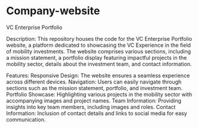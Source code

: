 # Company-website

VC Enterprise Portfolio

Description:
This repository houses the code for the VC Enterprise Portfolio website, a platform dedicated to showcasing the VC Experience in the field of mobility investments. The website comprises various sections, including a mission statement, a portfolio display featuring impactful projects in the mobility sector, details about the investment team, and contact information.

Features:
Responsive Design: The website ensures a seamless experience across different devices.
Navigation: Users can easily navigate through sections such as the mission statement, portfolio, and investment team.
Portfolio Showcase: Highlighting various projects in the mobility sector with accompanying images and project names.
Team Information: Providing insights into key team members, including images and roles.
Contact Information: Inclusion of contact details and links to social media for easy communication.
